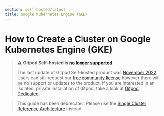 ```yaml
---
section: self-hosted/latest
title: Google Kubernetes Engine (GKE)
---
```


# How to Create a Cluster on Google Kubernetes Engine (GKE)

> ⚠️ **Gitpod Self-hosted is [no longer supported](/blog/introducing-gitpod-dedicated)**
>
> The last update of Gitpod Self-hosted product was [November 2022](/changelog/november-self-hosted-release). Users can still request our [free community license](/community-license) however there will be no support or updates to the product. If you are interested in an isolated, private installation of Gitpod, take a look at [Gitpod Dedicated](/dedicated).

> This guide has been deprecated. Please use the [Single Cluster Reference Architecture](../reference-architecture/single-cluster-ref-arch) instead.
